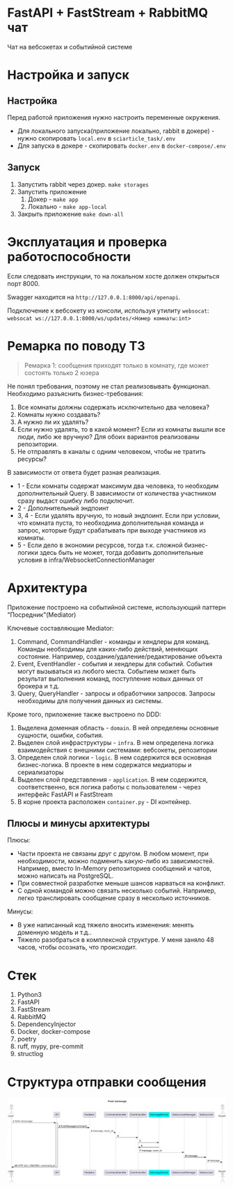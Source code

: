 # FastAPI + FastStream + RabbitMQ чат

Чат на вебсокетах и событийной системе

# Настройка и запуск

## Настройка

Перед работой приложения нужно настроить переменные окружения.

- Для локального запуска(приложение локально, rabbit в докере) - нужно скопировать `local.env` в `sciarticle_task/.env`
- Для запуска в докере - скопировать `docker.env` в `docker-compose/.env`

## Запуск

1. Запустить rabbit через докер. `make storages`
2. Запустить приложение
   1. Докер - `make app`
   2. Локально - `make app-local`
3. Закрыть приложение `make down-all`

# Эксплуатация и проверка работоспособности

Если следовать инструкции, то на локальном хосте должен открыться порт 8000.

Swagger находится на `http://127.0.0.1:8000/api/openapi`.

Подключение к вебсокету из консоли, используя утилиту `websocat`: `websocat ws://127.0.0.1:8000/ws/updates/<Номер комнаты:int>`

# Ремарка по поводу ТЗ

> Ремарка 1:  сообщения приходят только в комнату, где может состоять только 2 юзера

Не понял требования, поэтому не стал реализовывать функционал.
Необходимо разъяснить бизнес-требования:
1. Все комнаты должны содержать исключительно два человека?
2. Комнаты нужно создавать?
3. А нужно ли их удалять?
4. Если нужно удалять, то в какой момент? Если из комнаты вышли все люди, либо же вручную? Для обоих вариантов реализованы репозитории.
5. Не отправлять в каналы с одним человеком, чтобы не тратить ресурсы?

В зависимости от ответа будет разная реализация.
- 1 - Если комнаты содержат максимум два человека, то необходим дополнительный Query. В зависимости от количества участником сразу выдаст ошибку либо подключит.
- 2 - Дополнительный эндпоинт
- 3, 4 - Если удалять вручную, то новый эндпоинт. Если при условии, что комната пуста, то необходима дополнительная команда и запрос, которые будут срабатывать при выходе участников из комнаты.
- 5 - Если дело в экономии ресурсов, тогда т.к. сложной бизнес-логики здесь быть не может, тогда добавить дополнительные условия в infra/WebsocketConnectionManager

# Архитектура

Приложение построено на событийной системе, использующий паттерн "Посредник"(Mediator)

Ключевые составляющие Mediator:
1. Command, CommandHandler - команды и хендлеры для команд. Команды необходимы для каких-либо действий, меняющих состояние. Например, создание/удаление/редактирование объекта
2. Event, EventHandler - события и хендлеры для событий. События могут вызываться из любого места. Событием может быть результат выполнения команд, поступление новых данных от брокера и т.д.
3. Query, QueryHandler - запросы и обработчики запросов. Запросы необходимы для получения данных из системы.

Кроме того, приложение также выстроено по DDD:
1. Выделена доменная область - `domain`. В ней определены основные сущности, ошибки, события.
2. Выделен слой инфраструктуры - `infra`. В нем определена логика взаимодействия с внешними системами: вебсокеты, репозитории
3. Определен слой логики - `logic`. В нем содержится вся основная бизнес-логика. В проекте в нем содержатся медиаторы и сериализаторы
4. Выделен слой представления - `application`. В нем содержится, соответственно, вся логика работы с пользователем - через интерфейс FastAPI и FastStream
5. В корне проекта расположен `container.py` - DI контейнер.

## Плюсы и минусы архитектуры

Плюсы:
- Части проекта не связаны друг с другом. В любом момент, при необходимости, можно подменить какую-либо из зависимостей. Например, вместо In-Memory репозиториев сообщений и чатов, можно написать на PostgreSQL.
- При совместной разработке меньше шансов нарваться на конфликт.
- С одной командой можно связать несколько событий. Например, легко транслировать сообщение сразу в несколько источников.

Минусы:
- В уже написанный код тяжело вносить изменения: менять доменную модель и т.д..
- Тяжело разобраться в комплексной структуре. У меня заняло 48 часов, чтобы осознать, что происходит.

# Стек

1. Python3
2. FastAPI
3. FastStream
4. RabbitMQ
5. DependencyInjector
6. Docker, docker-compose
7. poetry
8. ruff, mypy, pre-commit
9. structlog

# Структура отправки сообщения

![post_message_pipeline](./diagrams/out/post_message.png)